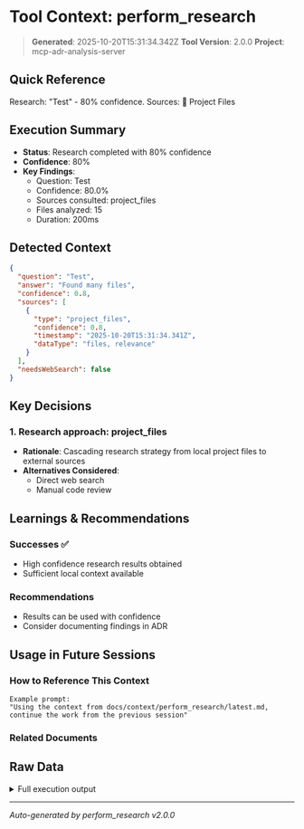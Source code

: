 # Tool Context: perform_research

> **Generated**: 2025-10-20T15:31:34.342Z
> **Tool Version**: 2.0.0
> **Project**: mcp-adr-analysis-server

## Quick Reference

Research: "Test" - 80% confidence. Sources: 📁 Project Files

## Execution Summary

- **Status**: Research completed with 80% confidence
- **Confidence**: 80%
- **Key Findings**:
  - Question: Test
  - Confidence: 80.0%
  - Sources consulted: project_files
  - Files analyzed: 15
  - Duration: 200ms

## Detected Context

```json
{
  "question": "Test",
  "answer": "Found many files",
  "confidence": 0.8,
  "sources": [
    {
      "type": "project_files",
      "confidence": 0.8,
      "timestamp": "2025-10-20T15:31:34.341Z",
      "dataType": "files, relevance"
    }
  ],
  "needsWebSearch": false
}
```

## Key Decisions

### 1. Research approach: project_files

- **Rationale**: Cascading research strategy from local project files to external sources
- **Alternatives Considered**:
  - Direct web search
  - Manual code review

## Learnings & Recommendations

### Successes ✅

- High confidence research results obtained
- Sufficient local context available

### Recommendations

- Results can be used with confidence
- Consider documenting findings in ADR

## Usage in Future Sessions

### How to Reference This Context

```text
Example prompt:
"Using the context from docs/context/perform_research/latest.md,
continue the work from the previous session"
```

### Related Documents

## Raw Data

<details>
<summary>Full execution output</summary>

```json
{
  "research": {
    "answer": "Found many files",
    "confidence": 0.8,
    "sources": [
      {
        "type": "project_files",
        "data": {
          "files": [
            "file0.ts",
            "file1.ts",
            "file2.ts",
            "file3.ts",
            "file4.ts",
            "file5.ts",
            "file6.ts",
            "file7.ts",
            "file8.ts",
            "file9.ts",
            "file10.ts",
            "file11.ts",
            "file12.ts",
            "file13.ts",
            "file14.ts"
          ],
          "relevance": {}
        },
        "confidence": 0.8,
        "timestamp": "2025-10-20T15:31:34.341Z"
      }
    ],
    "needsWebSearch": false,
    "metadata": {
      "duration": 200,
      "sourcesQueried": ["project_files"],
      "filesAnalyzed": 15
    }
  }
}
```

</details>

---

_Auto-generated by perform_research v2.0.0_
